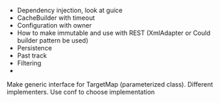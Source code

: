 + Dependency injection, look at guice
+ CacheBuilder with timeout
+ Configuration with owner
+ How to make immutable and use with REST (XmlAdapter or Could builder pattern be used)
+ Persistence
+ Past track
+ Filtering
+ 

Make generic interface for TargetMap (parameterized class). Different implementers.
Use conf to choose implementation
